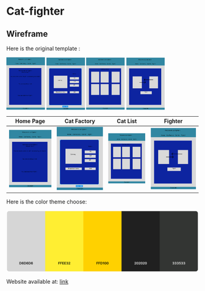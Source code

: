 # Cat-fighter

## Wireframe

Here is the original template :

<p float="left">
<img src="img/wireframe1.png"  width="20%" height="30%">
<img src="img/wireframe2.png"  width="20%" height="30%">
<img src="img/wireframe3.png"  width="20%" height="30%">
<img src="img/wireframe4.png"  width="20%" height="30%">
</p>

| Home Page                          | Cat Factory                        | Cat List                           | Fighter                            |
| ---------------------------------- | ---------------------------------- | ---------------------------------- | ---------------------------------- |
| ![Wireframe 1](img/wireframe1.png) | ![Wireframe 2](img/wireframe2.png) | ![Wireframe 3](img/wireframe3.png) | ![Wireframe 4](img/wireframe4.png) |

Here is the color theme choose:

![color theme](img/color%20theme.png)

Website available at:
[link](https://cat-fighter.github.io/Cat-fighter/html/catfactory.html)
